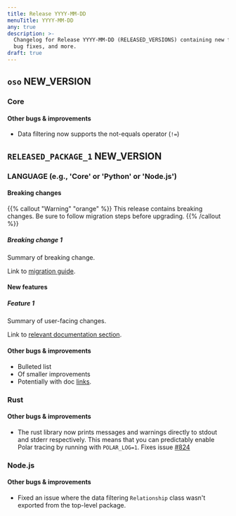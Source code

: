 ```yaml
---
title: Release YYYY-MM-DD
menuTitle: YYYY-MM-DD
any: true
description: >-
  Changelog for Release YYYY-MM-DD (RELEASED_VERSIONS) containing new features,
  bug fixes, and more.
draft: true
---
```


## `oso` NEW_VERSION

### Core

#### Other bugs & improvements

- Data filtering now supports the not-equals operator (`!=`)


## `RELEASED_PACKAGE_1` NEW_VERSION

### LANGUAGE (e.g., 'Core' or 'Python' or 'Node.js')

#### Breaking changes

<!-- TODO: remove warning and replace with "None" if no breaking changes. -->

{{% callout "Warning" "orange" %}}
  This release contains breaking changes. Be sure to follow migration steps
  before upgrading.
{{% /callout %}}

##### Breaking change 1

Summary of breaking change.

Link to [migration guide]().

#### New features

##### Feature 1

Summary of user-facing changes.

Link to [relevant documentation section]().

#### Other bugs & improvements

- Bulleted list
- Of smaller improvements
- Potentially with doc [links]().

### Rust

#### Other bugs & improvements

- The rust library now prints messages and warnings directly to stdout and
  stderr respectively. This means that you can predictably enable Polar tracing
  by running with `POLAR_LOG=1`. Fixes issue
  [#824](https://github.com/osohq/oso/issues/824)

### Node.js

#### Other bugs & improvements

- Fixed an issue where the data filtering `Relationship` class wasn't exported
  from the top-level package.
